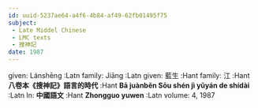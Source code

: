 ```yaml
---
id: uuid-5237ae64-a4f6-4b84-af49-62fb01495f75
subject: 
 - Late Middel Chinese
 - LMC texts
 - 搜神記
date: 1987
---
```


given: Lánshēng :Latn
family: Jiāng :Latn
given: 藍生 :Hant
family: 江 :Hant
**八卷本《搜神記》語言的時代** :Hant
**Bā juànběn Sōu shén jì yǔyán de shídài** :Latn
In: 
**中國語文** :Hant
**Zhongguo yuwen** :Latn
volume: 4, 1987